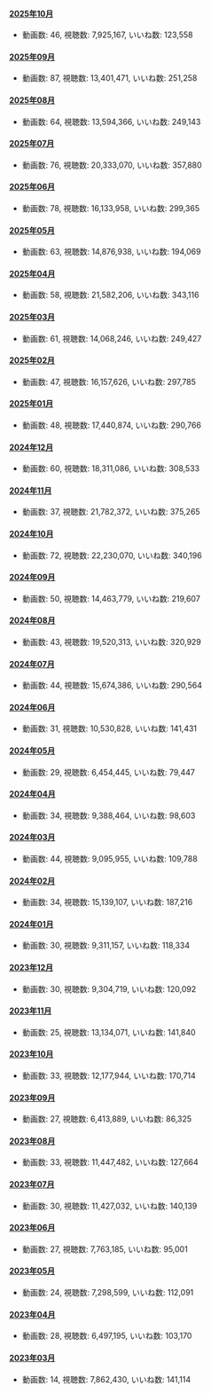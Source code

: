 #### [2025年10月](videos/202510 "wikilink")

-   動画数: 46, 視聴数: 7,925,167, いいね数: 123,558

#### [2025年09月](videos/202509 "wikilink")

-   動画数: 87, 視聴数: 13,401,471, いいね数: 251,258

#### [2025年08月](videos/202508 "wikilink")

-   動画数: 64, 視聴数: 13,594,366, いいね数: 249,143

#### [2025年07月](videos/202507 "wikilink")

-   動画数: 76, 視聴数: 20,333,070, いいね数: 357,880

#### [2025年06月](videos/202506 "wikilink")

-   動画数: 78, 視聴数: 16,133,958, いいね数: 299,365

#### [2025年05月](videos/202505 "wikilink")

-   動画数: 63, 視聴数: 14,876,938, いいね数: 194,069

#### [2025年04月](videos/202504 "wikilink")

-   動画数: 58, 視聴数: 21,582,206, いいね数: 343,116

#### [2025年03月](videos/202503 "wikilink")

-   動画数: 61, 視聴数: 14,068,246, いいね数: 249,427

#### [2025年02月](videos/202502 "wikilink")

-   動画数: 47, 視聴数: 16,157,626, いいね数: 297,785

#### [2025年01月](videos/202501 "wikilink")

-   動画数: 48, 視聴数: 17,440,874, いいね数: 290,766

#### [2024年12月](videos/202412 "wikilink")

-   動画数: 60, 視聴数: 18,311,086, いいね数: 308,533

#### [2024年11月](videos/202411 "wikilink")

-   動画数: 37, 視聴数: 21,782,372, いいね数: 375,265

#### [2024年10月](videos/202410 "wikilink")

-   動画数: 72, 視聴数: 22,230,070, いいね数: 340,196

#### [2024年09月](videos/202409 "wikilink")

-   動画数: 50, 視聴数: 14,463,779, いいね数: 219,607

#### [2024年08月](videos/202408 "wikilink")

-   動画数: 43, 視聴数: 19,520,313, いいね数: 320,929

#### [2024年07月](videos/202407 "wikilink")

-   動画数: 44, 視聴数: 15,674,386, いいね数: 290,564

#### [2024年06月](videos/202406 "wikilink")

-   動画数: 31, 視聴数: 10,530,828, いいね数: 141,431

#### [2024年05月](videos/202405 "wikilink")

-   動画数: 29, 視聴数: 6,454,445, いいね数: 79,447

#### [2024年04月](videos/202404 "wikilink")

-   動画数: 34, 視聴数: 9,388,464, いいね数: 98,603

#### [2024年03月](videos/202403 "wikilink")

-   動画数: 44, 視聴数: 9,095,955, いいね数: 109,788

#### [2024年02月](videos/202402 "wikilink")

-   動画数: 34, 視聴数: 15,139,107, いいね数: 187,216

#### [2024年01月](videos/202401 "wikilink")

-   動画数: 30, 視聴数: 9,311,157, いいね数: 118,334

#### [2023年12月](videos/202312 "wikilink")

-   動画数: 30, 視聴数: 9,304,719, いいね数: 120,092

#### [2023年11月](videos/202311 "wikilink")

-   動画数: 25, 視聴数: 13,134,071, いいね数: 141,840

#### [2023年10月](videos/202310 "wikilink")

-   動画数: 33, 視聴数: 12,177,944, いいね数: 170,714

#### [2023年09月](videos/202309 "wikilink")

-   動画数: 27, 視聴数: 6,413,889, いいね数: 86,325

#### [2023年08月](videos/202308 "wikilink")

-   動画数: 33, 視聴数: 11,447,482, いいね数: 127,664

#### [2023年07月](videos/202307 "wikilink")

-   動画数: 30, 視聴数: 11,427,032, いいね数: 140,139

#### [2023年06月](videos/202306 "wikilink")

-   動画数: 27, 視聴数: 7,763,185, いいね数: 95,001

#### [2023年05月](videos/202305 "wikilink")

-   動画数: 24, 視聴数: 7,298,599, いいね数: 112,091

#### [2023年04月](videos/202304 "wikilink")

-   動画数: 28, 視聴数: 6,497,195, いいね数: 103,170

#### [2023年03月](videos/202303 "wikilink")

-   動画数: 14, 視聴数: 7,862,430, いいね数: 141,114

